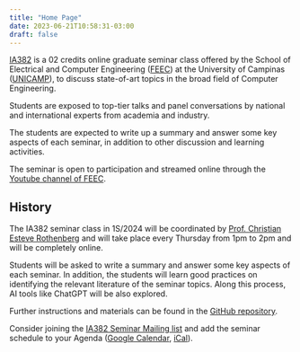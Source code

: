 ```yaml
---
title: "Home Page"
date: 2023-06-21T10:58:31-03:00
draft: false
---
```


[IA382](https://www.cpg.feec.unicamp.br/cpg/lista/caderno_horario_show.php?id=1888) is a 02 credits online graduate seminar class offered by the School of Electrical and Computer Engineering ([FEEC](https://www.fee.unicamp.br/)) at the University of Campinas ([UNICAMP](https://www.unicamp.br/)), to discuss state-of-art topics in the broad field of Computer Engineering.

Students are exposed to top-tier talks and panel conversations by national and international experts from academia and industry.

The students are expected to write up a summary and answer some key aspects of each seminar, in addition to other discussion and learning activities.

The seminar is open to participation and streamed online through the [Youtube channel of FEEC](https://www.youtube.com/channel/UChptcdqmzNLQ8Oe03DEjIDQ).


## History

The IA382 seminar class in 1S/2024 will be coordinated by [Prof. Christian Esteve Rothenberg](https://www.dca.fee.unicamp.br/~chesteve/) and will take place every Thursday from 1pm to 2pm and will be completely online.


Students will be asked to write a summary and answer some key aspects of each seminar. In addition, the students will learn good practices on identifying the relevant literature of the seminar topics. Along this process, AI tools like ChatGPT will be also explored.

Further instructions and materials can be found in the [GitHub repository](https://github.com/feec-seminar-comp-eng/feec-seminar-comp-eng.github.io).

Consider joining the [IA382 Seminar Mailing list](https://groups.google.com/g/ia382-feec-unicamp/) and add the seminar schedule to your Agenda ([Google Calendar](https://calendar.google.com/calendar/u/0/embed?src=c_classroom7fe366e4@group.calendar.google.com&ctz=America/Sao_Paulo
), [iCal](https://calendar.google.com/calendar/ical/c_classroom7fe366e4%40group.calendar.google.com/public/basic.ics)).




<!-- Google tag (gtag.js) -->
<script async src="https://www.googletagmanager.com/gtag/js?id=G-ZJM8RXWEZ2"></script>
<script>
  window.dataLayer = window.dataLayer || [];
  function gtag(){dataLayer.push(arguments);}
  gtag('js', new Date());

  gtag('config', 'G-ZJM8RXWEZ2');
</script>
